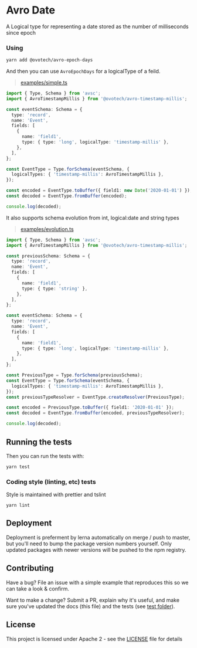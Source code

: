# Avro Date

A Logical type for representing a date stored as the number of milliseconds since epoch

### Using

```bash
yarn add @ovotech/avro-epoch-days
```

And then you can use `AvroEpochDays` for a logicalType of a feild.

> [examples/simple.ts](examples/simple.ts)

```typescript
import { Type, Schema } from 'avsc';
import { AvroTimestampMillis } from '@ovotech/avro-timestamp-millis';

const eventSchema: Schema = {
  type: 'record',
  name: 'Event',
  fields: [
    {
      name: 'field1',
      type: { type: 'long', logicalType: 'timestamp-millis' },
    },
  ],
};

const EventType = Type.forSchema(eventSchema, {
  logicalTypes: { 'timestamp-millis': AvroTimestampMillis },
});

const encoded = EventType.toBuffer({ field1: new Date('2020-01-01') });
const decoded = EventType.fromBuffer(encoded);

console.log(decoded);
```

It also supports schema evolution from int, logical:date and string types

> [examples/evolution.ts](examples/evolution.ts)

```typescript
import { Type, Schema } from 'avsc';
import { AvroTimestampMillis } from '@ovotech/avro-timestamp-millis';

const previousSchema: Schema = {
  type: 'record',
  name: 'Event',
  fields: [
    {
      name: 'field1',
      type: { type: 'string' },
    },
  ],
};

const eventSchema: Schema = {
  type: 'record',
  name: 'Event',
  fields: [
    {
      name: 'field1',
      type: { type: 'long', logicalType: 'timestamp-millis' },
    },
  ],
};

const PreviousType = Type.forSchema(previousSchema);
const EventType = Type.forSchema(eventSchema, {
  logicalTypes: { 'timestamp-millis': AvroTimestampMillis },
});
const previousTypeResolver = EventType.createResolver(PreviousType);

const encoded = PreviousType.toBuffer({ field1: '2020-01-01' });
const decoded = EventType.fromBuffer(encoded, previousTypeResolver);

console.log(decoded);
```

## Running the tests

Then you can run the tests with:

```bash
yarn test
```

### Coding style (linting, etc) tests

Style is maintained with prettier and tslint

```
yarn lint
```

## Deployment

Deployment is preferment by lerna automatically on merge / push to master, but you'll need to bump the package version numbers yourself. Only updated packages with newer versions will be pushed to the npm registry.

## Contributing

Have a bug? File an issue with a simple example that reproduces this so we can take a look & confirm.

Want to make a change? Submit a PR, explain why it's useful, and make sure you've updated the docs (this file) and the tests (see [test folder](test)).

## License

This project is licensed under Apache 2 - see the [LICENSE](LICENSE) file for details
